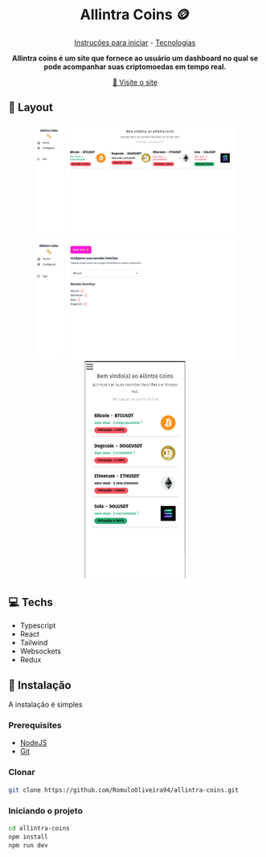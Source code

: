 <h1 align="center" style="font-weight: bold;">Allintra Coins 🪙</h1>

<p align="center">
 <a href="#started">Instruções para iniciar</a> -
 <a href="#technologies">Tecnologias</a> 
</p>

<p align="center">
    <b>Allintra coins é um site que fornece ao usuário um dashboard no qual se pode acompanhar suas criptomoedas em tempo real.</b>
</p>

<p align="center">
     <a href="PROJECT__URL">📱 Visite o site</a>
</p>

<h2 id="layout">🎨 Layout</h2>

<p align="center">
    <img src="./public/screenshots/home-desktop.png" alt="Image Example" width="400px">
    <img src="./public/screenshots/config-desktop.png" alt="Image Example" width="400px">
    <img src="./public/screenshots/home-mobile.png" alt="Image Example" width="200px">
</p>

<h2 id="technologies">💻 Techs</h2>

- Typescript
- React
- Tailwind
- Websockets
- Redux

<h2 id="started">🚀 Instalação</h2>

A instalação é simples

<h3>Prerequisites</h3>

- [NodeJS](https://nodejs.org/en)
- [Git](https://git-scm.com/)

<h3>Clonar</h3>

```bash
git clone https://github.com/RomuloOliveira94/allintra-coins.git
```

<h3>Iniciando o projeto</h3>

```bash
cd allintra-coins
npm install
npm run dev
```

